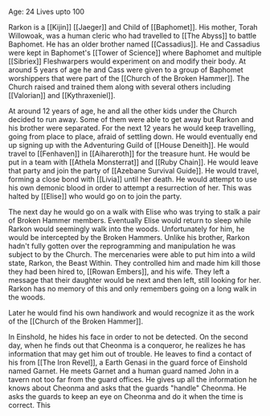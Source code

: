 Age: 24
Lives upto 100

Rarkon is a [[Kijin]] [[Jaeger]] and Child of [[Baphomet]]. His mother, Torah Willowoak, was a human cleric who had travelled to [[The Abyss]] to battle Baphomet. He has an older brother named [[Cassadius]]. He and Cassadius were kept in Baphomet's [[Tower of Science]] where Baphomet and multiple [[Sibriex]] Fleshwarpers would experiment on and modify their body. At around 5 years of age he and Cass were given to a group of Baphomet worshippers that were part of the [[Church of the Broken Hammer]]. The Church raised and trained them along with several others including [[Valorian]] and   [[Kythraxeniel]].

At around 12 years of age, he and all the other kids under the Church decided to run away. Some of them were able to get away but Rarkon and his brother were separated. For the next 12 years he would keep travelling, going from place to place, afraid of settling down. He would eventually end up signing up with the Adventuring Guild of [[House Deneith]]. He would travel to [[Fenhaven]] in [[Aihareroth]] for the treasure hunt. He would be put in a team with [[Athela Monsterrat]] and [[Ruby Chain]]. He would leave that party and join the party of [[Azebane Survival Guide]]. He would travel, forming a close bond with [[Livia]] until her death. He would attempt to use his own demonic blood in order to attempt a resurrection of her.  This was halted by [[Elise]] who would go on to join the party.

The next day he would go on a walk with Elise who was trying to stalk a pair of Broken Hammer members. Eventually Elise would return to sleep while Rarkon would seemingly walk into the woods. Unfortunately for him, he would be intercepted by the Broken Hammers. Unlike his brother, Rarkon hadn't fully gotten over the reprogramming and manipulation he was subject to by the Church. The mercenaries were able to put him into a wild state, Rarkon, the Beast Within. They controlled him and made him kill those they had been hired to, [[Rowan Embers]], and his wife. They left a message that their daughter would be next and then left, still looking for her. Rarkon has no memory of this and only remembers going on a long walk in the woods. 

Later he would find his own handiwork and would recognize it as the work of the [[Church of the Broken Hammer]]. 

In Einshold, he hides his face in order to not be detected. On the second day, when he finds out that Cheonma is a conqueror, he realizes he has information that may get him out of trouble. He leaves to find a contact of his from [[The Iron Revel]], a Earth Genasi in the guard force of Einshold named Garnet. He meets Garnet and a human guard named John in a tavern not too far from the guard offices. He gives up all the information he knows about Cheonma and asks that the guards "handle" Cheonma. He asks the guards to keep an eye on Cheonma and do it when the time is correct. This